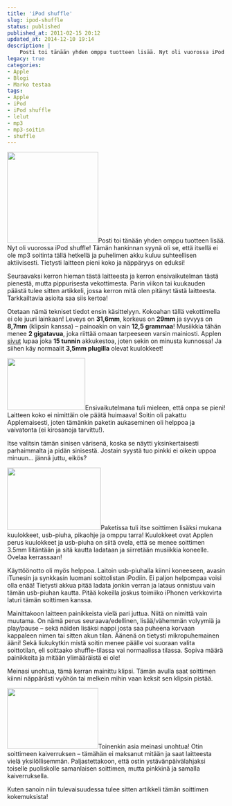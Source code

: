 ```yaml
---
title: 'iPod shuffle'
slug: ipod-shuffle
status: published
published_at: 2011-02-15 20:12
updated_at: 2014-12-10 19:14
description: |
    Posti toi tänään yhden omppu tuotteen lisää. Nyt oli vuorossa iPod shuffle! Tämän hankinnan syynä oli se, että itsellä ei ole mp3 soitinta tällä hetkellä ja puhelimen akku kuluu suhteellisen aktiivisesti. Tietysti laitteen pieni koko ja näppäryys on eduksi! Seuraavaksi kerron hieman tästä laitteesta ja kerron ensivaikutelman tästä pienestä, mutta pippurisesta vekottimesta. Parin viikon tai… Jatka lukemista iPod shuffle
legacy: true
categories:
- Apple
- Blogi
- Marko testaa
tags:
- Apple
- iPod
- iPod shuffle
- lelut
- mp3
- mp3-soitin
- shuffle
---
```


<p><a href="https://cdn.markokaartinen.net/uploads/2011/02/IMG_0023_2.jpg"><img loading="lazy" decoding="async" class="alignright size-medium wp-image-1758" title="iPod shuffle" src="https://cdn.markokaartinen.net/uploads/2011/02/IMG_0023_2-300x300.jpg" alt="" width="210" height="210" srcset="https://cdn.markokaartinen.net/uploads/2011/02/IMG_0023_2-300x300.jpg 300w, https://cdn.markokaartinen.net/uploads/2011/02/IMG_0023_2-450x450.jpg 450w, https://cdn.markokaartinen.net/uploads/2011/02/IMG_0023_2-100x100.jpg 100w, https://cdn.markokaartinen.net/uploads/2011/02/IMG_0023_2-600x600.jpg 600w, https://cdn.markokaartinen.net/uploads/2011/02/IMG_0023_2.jpg 800w" sizes="(max-width: 210px) 100vw, 210px" /></a>Posti toi tänään yhden omppu tuotteen lisää. Nyt oli vuorossa iPod shuffle! Tämän hankinnan syynä oli se, että itsellä ei ole mp3 soitinta tällä hetkellä ja puhelimen akku kuluu suhteellisen aktiivisesti. Tietysti laitteen pieni koko ja näppäryys on eduksi!</p>
<p>Seuraavaksi kerron hieman tästä laitteesta ja kerron ensivaikutelman tästä pienestä, mutta pippurisesta vekottimesta. Parin viikon tai kuukauden päästä tulee sitten artikkeli, jossa kerron mitä olen pitänyt tästä laitteesta. Tarkkailtavia asioita saa siis kertoa!</p>
<p><!--more--></p>
<p>Otetaan nämä tekniset tiedot ensin käsittelyyn. Kokoahan tällä vekottimella ei ole juuri lainkaan! Leveys on <strong>31,6mm</strong>, korkeus on <strong>29mm</strong> ja syvyys on <strong>8,7mm</strong> (klipsin kanssa) &#8211; painoakin on vain <strong>12,5 grammaa</strong>! Musiikkia tähän menee <strong>2 gigatavua</strong>, joka riittää omaan tarpeeseen varsin mainiosti. Applen <a href="http://www.apple.com/fi/ipodshuffle/specs.html" target="_blank">sivut</a> lupaa joka <strong>15 tunnin</strong> akkukestoa, joten sekin on minusta kunnossa! Ja siihen käy normaalit <strong>3,5mm plugilla</strong> olevat kuulokkeet!</p>
<p><a href="https://cdn.markokaartinen.net/uploads/2011/02/IMG_0020.jpg"><img loading="lazy" decoding="async" class="alignleft size-medium wp-image-1762" title="iPod shuffle" src="https://cdn.markokaartinen.net/uploads/2011/02/IMG_0020-300x200.jpg" alt="" width="180" height="120" /></a>Ensivaikutelmana tuli mieleen, että onpa se pieni! Laitteen koko ei nimittäin ole päätä huimaava! Soitin oli pakattu Applemaisesti, joten tämänkin paketin aukaseminen oli helppoa ja vaivatonta (ei kirosanoja tarvittu!).</p>
<p>Itse valitsin tämän sinisen värisenä, koska se näytti yksinkertaisesti parhaimmalta ja pidän sinisestä. Jostain syystä tuo pinkki ei oikein uppoa minuun&#8230; jännä juttu, eikös?</p>
<p><a href="https://cdn.markokaartinen.net/uploads/2011/02/IMG_0029.jpg"><img loading="lazy" decoding="async" class="alignright size-medium wp-image-1765" title="iPod shuffle ja roippeet" src="https://cdn.markokaartinen.net/uploads/2011/02/IMG_0029-300x200.jpg" alt="" width="216" height="144" /></a>Paketissa tuli itse soittimen lisäksi mukana kuulokkeet, usb-piuha, pikaohje ja omppu tarra! Kuulokkeet ovat Applen perus kuulokkeet ja usb-piuha on siitä ovela, että se menee soittimen 3.5mm liitäntään ja sitä kautta ladataan ja siirretään musiikkia koneelle. Ovelaa kerrassaan!</p>
<p>Käyttöönotto oli myös helppoa. Laitoin usb-piuhalla kiinni koneeseen, avasin iTunesin ja synkkasin luomani soittolistan iPodiin. Ei paljon helpompaa voisi olla enää! Tietysti akkua pitää ladata jonkin verran ja lataus onnistuu vain tämän usb-piuhan kautta. Pitää kokeilla joskus toimiiko iPhonen verkkovirta laturi tämän soittimen kanssa.</p>
<p>Mainittakoon laitteen painikkeista vielä pari juttua. Niitä on nimittä vain muutama. On nämä perus seuraava/edellinen, lisää/vähemmän volyymiä ja play/pause &#8211; sekä näiden lisäksi nappi josta saa puheena korvaan kappaleen nimen tai sitten akun tilan. Äänenä on tietysti mikropuhemainen ääni! Sekä liukukytkin mistä soitin menee päälle voi suoraan valita soittotilan, eli soittaako shuffle-tilassa vai normaalissa tilassa. Sopiva määrä painikkeita ja mitään ylimääräistä ei ole!</p>
<p>Meinasi unohtua, tämä kerran mainittu klipsi. Tämän avulla saat soittimen kiinni näppärästi vyöhön tai melkein mihin vaan keksit sen klipsin pistää.</p>
<p><a href="https://cdn.markokaartinen.net/uploads/2011/02/IMG_0035.jpg"><img loading="lazy" decoding="async" class="alignright size-medium wp-image-1769" title="iPod shuffle ja kaiverrus" src="https://cdn.markokaartinen.net/uploads/2011/02/IMG_0035-300x200.jpg" alt="" width="210" height="140" /></a>Toinenkin asia meinasi unohtua! Otin soittimeen kaiverruksen &#8211; tämähän ei maksanut mitään ja saat laitteesta vielä yksilöllisemmän. Paljastettakoon, että ostin ystävänpäivälahjaksi toiselle puoliskolle samanlaisen soittimen, mutta pinkkinä ja samalla kaiverruksella.</p>
<p>Kuten sanoin niin tulevaisuudessa tulee sitten artikkeli tämän soittimen kokemuksista!</p>
